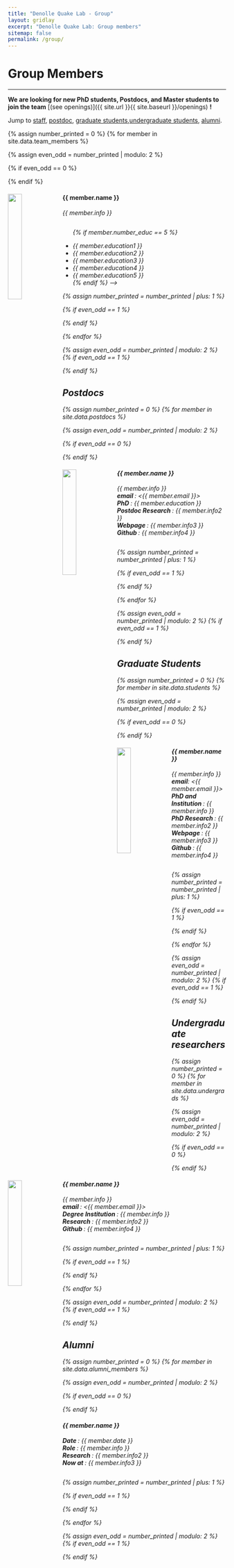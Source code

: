 ```yaml
---
title: "Denolle Quake Lab - Group"
layout: gridlay
excerpt: "Denolle Quake Lab: Group members"
sitemap: false
permalink: /group/
---
```


# Group Members
---
 **We are  looking for new PhD students, Postdocs, and Master students to join the team** [(see openings)]({{ site.url }}{{ site.baseurl }}/openings) **!**


Jump to [staff](#staff), [postdoc](#postdoc), [graduate students](#graduate),[undergraduate students](#undergraduate),  [alumni](#alumni).

<!-- ## Staff ------------------------------->
{% assign number_printed = 0 %}
{% for member in site.data.team_members %}

{% assign even_odd = number_printed | modulo: 2 %}

{% if even_odd == 0 %}
<div class="row">
{% endif %}

<div class="col-sm-6 clearfix">
  <img src="{{ site.url }}{{ site.baseurl }}/images/teampic/{{ member.photo }}" class="img-responsive" width="25%" style="float: left" />
  <h4>{{ member.name }}</h4>
  <i>{{ member.info }} <!--<br>email: <{{ member.email }}></i> -->
  <ul style="overflow: hidden">

  <!-- <!-- {% if member.number_educ == 1 %}
  <li> {{ member.education1 }} </li>
  {% endif %}

  {% if member.number_educ == 2 %}
  <li> {{ member.education1 }} </li>
  <li> {{ member.education2 }} </li>
  {% endif %}

  {% if member.number_educ == 3 %}
  <li> {{ member.education1 }} </li>
  <li> {{ member.education2 }} </li>
  <li> {{ member.education3 }} </li>
  {% endif %}

  {% if member.number_educ == 4 %}
  <li> {{ member.education1 }} </li>
  <li> {{ member.education2 }} </li>
  <li> {{ member.education3 }} </li>
  <li> {{ member.education4 }} </li>
  {% endif %} -->

  {% if member.number_educ == 5 %}
  <li> {{ member.education1 }} </li>
  <li> {{ member.education2 }} </li>
  <li> {{ member.education3 }} </li>
  <li> {{ member.education4 }} </li>
  <li> {{ member.education5 }} </li>
  {% endif %} -->

  </ul>
</div>

{% assign number_printed = number_printed | plus: 1 %}

{% if even_odd == 1 %}
</div>
{% endif %}

{% endfor %}

{% assign even_odd = number_printed | modulo: 2 %}
{% if even_odd == 1 %}
</div>
{% endif %}

<!-- ------------- POSTDOC ----------- -->
## Postdocs

{% assign number_printed = 0 %}
{% for member in site.data.postdocs %}

{% assign even_odd = number_printed | modulo: 2 %}

{% if even_odd == 0 %}
<div class="row">
{% endif %}

<div class="col-sm-6 clearfix">
<img src="{{ site.url }}{{ site.baseurl }}/images/teampic/{{ member.photo }}" class="img-responsive" width="25%" style="float: left" /> 
  <h4>{{ member.name }}</h4>
  {{ member.info }}  <br><b>email </b>: <{{ member.email }}>  <br><b> PhD </b>: {{ member.education }} <br> <b> Postdoc Research </b>: {{ member.info2 }} <br> <b> Webpage </b>: {{ member.info3 }} <br> <b>Github </b>: {{ member.info4 }}  
  <ul style="overflow: hidden">

  <!-- {% if member.number_educ == 1 %}
  <li> {{ member.education1 }} </li>
  {% endif %}

  {% if member.number_educ == 2 %}
  <li> {{ member.education1 }} </li>
  <li> {{ member.education2 }} </li>
  {% endif %}


  {% if member.number_info == 2 %}
  <li> {{ member.info }} </li>
  <li> {{ member.info2 }} </li>
  {% endif %}


  {% if member.number_info == 3 %}
  <li> {{ member.info }} </li>
  <li> {{ member.info2 }} </li>
  <li> {{ member.info3 }} </li>
  {% endif %}


  {% if member.number_educ == 3 %}
  <li> {{ member.education1 }} </li>
  <li> {{ member.education2 }} </li>
  <li> {{ member.education3 }} </li>
  {% endif %}  -->


  <!-- {% if member.number_info== 4 %}
  <li> {{ member.info }} </li>
  <li> {{ member.info2 }} </li>
  <li> {{ member.info3 }} </li>
  <li> {{ member.info4 }} </li>
  {% endif %} -->

<!-- 
  {% if member.number_educ == 4 %}
  <li> {{ member.education1 }} </li>
  <li> {{ member.education2 }} </li>
  <li> {{ member.education3 }} </li>
  <li> {{ member.education4 }} </li>
  {% endif %} -->

  </ul>
</div>

{% assign number_printed = number_printed | plus: 1 %}

{% if even_odd == 1 %}
</div>
{% endif %}

{% endfor %}

{% assign even_odd = number_printed | modulo: 2 %}
{% if even_odd == 1 %}
</div>
{% endif %}


 <!--------------- GRAD   STUDENTS    -------------- -->
## Graduate Students
{% assign number_printed = 0 %}
{% for member in site.data.students %}

{% assign even_odd = number_printed | modulo: 2 %}

{% if even_odd == 0 %}
<div class="row">
{% endif %}

<div class="col-sm-6 clearfix">
<img src="{{ site.url }}{{ site.baseurl }}/images/teampic/{{ member.photo }}" class="img-responsive" width="25%" style="float: left" /> 
  <h4>{{ member.name }}</h4>
  {{ member.info }}  <br><b>email</b>: <{{ member.email }}>  <br><b> PhD and Institution </b>: {{ member.info }} <br> <b> PhD Research </b>: {{ member.info2 }} <br> <b> Webpage </b>: {{ member.info3 }} <br> <b>Github </b>: {{ member.info4 }}  
  <ul style="overflow: hidden">

  <!-- {% if member.number_educ == 1 %}
  <li> {{ member.education1 }} </li>
  {% endif %}

  {% if member.number_educ == 2 %}
  <li> {{ member.education1 }} </li>
  <li> {{ member.education2 }} </li>
  {% endif %}


  {% if member.number_info == 2 %}
  <li> {{ member.info }} </li>
  <li> {{ member.info2 }} </li>
  {% endif %}

  {% if member.number_educ == 3 %}
  <li> {{ member.education1 }} </li>
  <li> {{ member.education2 }} </li>
  <li> {{ member.education3 }} </li>
  {% endif %} -->


  </ul>
</div>

{% assign number_printed = number_printed | plus: 1 %}

{% if even_odd == 1 %}
</div>
{% endif %}

{% endfor %}

{% assign even_odd = number_printed | modulo: 2 %}
{% if even_odd == 1 %}
</div>
{% endif %}

<!-- -------------- UNDERGRADS  ------------------->

## Undergraduate researchers

{% assign number_printed = 0 %}
{% for member in site.data.undergrads %}

{% assign even_odd = number_printed | modulo: 2 %}

{% if even_odd == 0 %}
<div class="row">
{% endif %}

<div class="col-sm-6 clearfix">
<img src="{{ site.url }}{{ site.baseurl }}/images/teampic/{{ member.photo }}" class="img-responsive" width="25%" style="float: left" /> 
  <h4>{{ member.name }}</h4>
  {{ member.info }}  <br><b>email </b>: <{{ member.email }}>  <br><b> Degree Institution </b>: {{ member.info }} <br> <b> Research </b>: {{ member.info2 }}  <br> <b>Github </b>: {{ member.info4 }}  
  <ul style="overflow: hidden">
<!-- 
  {% if member.number_educ == 1 %}
  <li> {{ member.education1 }} </li>
  {% endif %}

  <!-- {% if member.number_educ == 2 %}
  <li> {{ member.education1 }} </li>
  <li> {{ member.education2 }} </li>
  {% endif %}


  {% if member.number_info == 2 %}
  <li> {{ member.info }} </li>
  <li> {{ member.info2 }} </li>
  {% endif %}


  {% if member.number_info == 3 %}
  <li> {{ member.info }} </li>
  <li> {{ member.info2 }} </li>
  <li> {{ member.info3 }} </li>
  {% endif %}


  {% if member.number_educ == 3 %}
  <li> {{ member.education1 }} </li>
  <li> {{ member.education2 }} </li>
  <li> {{ member.education3 }} </li>
  {% endif %} -->
 

  <!-- {% if member.number_info== 4 %}
  <li> {{ member.info }} </li>
  <li> {{ member.info2 }} </li>
  <li> {{ member.info3 }} </li>
  <li> {{ member.info4 }} </li>
  {% endif %} -->

<!-- 
  {% if member.number_educ == 4 %}
  <li> {{ member.education1 }} </li>
  <li> {{ member.education2 }} </li>
  <li> {{ member.education3 }} </li>
  <li> {{ member.education4 }} </li>
  {% endif %} -->

  </ul>
</div>

{% assign number_printed = number_printed | plus: 1 %}

{% if even_odd == 1 %}
</div>
{% endif %}

{% endfor %}

{% assign even_odd = number_printed | modulo: 2 %}
{% if even_odd == 1 %}
</div>
{% endif %}

<!-- ------------------   ALUMN  ------------------>
## Alumni

{% assign number_printed = 0 %}
{% for member in site.data.alumni_members %}

{% assign even_odd = number_printed | modulo: 2 %}

{% if even_odd == 0 %}
<div class="row">
{% endif %}

<div class="col-sm-6 clearfix">
  <!-- <img src="{{ site.url }}{{ site.baseurl }}/images/teampic/{{ member.photo }}" class="img-responsive" width="25%" style="float: left" /> -->
  <h4>{{ member.name }}</h4>
  <b>Date </b>: {{ member.date }} <br> <b>Role </b>: {{ member.info }}  <br> <b>Research </b>: {{ member.info2 }}   <br> <b> Now at </b> : {{ member.info3 }} 
  <ul style="overflow: hidden">

  </ul>
</div>

{% assign number_printed = number_printed | plus: 1 %}

{% if even_odd == 1 %}
</div>
{% endif %}

{% endfor %}

{% assign even_odd = number_printed | modulo: 2 %}
{% if even_odd == 1 %}
</div>
{% endif %}



<!-- ## Administrative Support -->
<!-- <a href="mailto:Rijsewijk@Physics.LeidenUniv.nl">Ellie van Rijsewijk</a> is helping us (and other groups) with administration. -->
